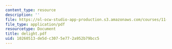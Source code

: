 ```yaml
---
content_type: resource
description: ''
file: https://ol-ocw-studio-app-production.s3.amazonaws.com/courses/11-204-planning-communications-and-digital-media-fall-2004/10260513de5dc3075e772a952b79bcc5_delight.pdf
file_type: application/pdf
resourcetype: Document
title: delight.pdf
uid: 10260513-de5d-c307-5e77-2a952b79bcc5
---
```

